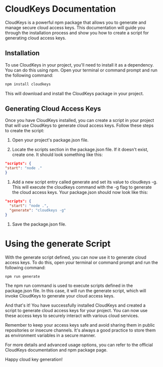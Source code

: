 # CloudKeys Documentation

CloudKeys is a powerful npm package that allows you to generate and manage secure cloud access keys. This documentation will guide you through the installation process and show you how to create a script for generating cloud access keys.

## Installation

To use CloudKeys in your project, you'll need to install it as a dependency. You can do this using npm. Open your terminal or command prompt and run the following command:

```bash
npm install cloudkeys
```

This will download and install the CloudKeys package in your project.

## Generating Cloud Access Keys

Once you have CloudKeys installed, you can create a script in your project that will use CloudKeys to generate cloud access keys. Follow these steps to create the script:

1. Open your project's package.json file.

2. Locate the scripts section in the package.json file. If it doesn't exist, create one. It should look something like this:

```json
"scripts": {
"start": "node ."
}
```

1. Add a new script entry called generate and set its value to cloudkeys -g. This will execute the cloudkeys command with the -g flag to generate the cloud access keys.
   Your package.json should now look like this:

```json
"scripts": {
  "start": "node .",
  "generate": "cloudkeys -g"
}
```

1. Save the package.json file.

# Using the generate Script

With the generate script defined, you can now use it to generate cloud access keys. To do this, open your terminal or command prompt and run the following command:

```bash
npm run generate
```

The npm run command is used to execute scripts defined in the package.json file. In this case, it will run the generate script, which will invoke CloudKeys to generate your cloud access keys.

And that's it! You have successfully installed CloudKeys and created a script to generate cloud access keys for your project. You can now use these access keys to securely interact with various cloud services.

Remember to keep your access keys safe and avoid sharing them in public repositories or insecure channels. It's always a good practice to store them as environment variables in a secure manner.

For more details and advanced usage options, you can refer to the official CloudKeys documentation and npm package page.

Happy cloud key generation!
